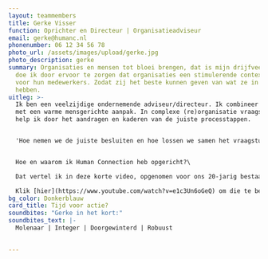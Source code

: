 ```yaml
---
layout: teammembers
title: Gerke Visser
function: Oprichter en Directeur | Organisatieadviseur
email: gerke@humanc.nl
phonenumber: 06 12 34 56 78
photo_url: /assets/images/upload/gerke.jpg
photo_description: gerke
summary: Organisaties en mensen tot bloei brengen, dat is mijn drijfveer. Dat
  doe ik door ervoor te zorgen dat organisaties een stimulerende context worden
  voor hun medewerkers. Zodat zij het beste kunnen geven van wat ze in zich
  hebben. ​
uitleg: >-
  Ik ben een veelzijdige ondernemende adviseur/directeur. Ik combineer scherpte
  met een warme mensgerichte aanpak. In complexe (re)organisatie vraagstukken
  help ik door het aandragen en kaderen van de juiste processtappen. ​


  'Hoe nemen we de juiste besluiten en hoe lossen we samen het vraagstuk op?' Als het lijkt alsof de puzzelstukken vanzelf in elkaar vallen, dan heb ik mijn werk goed gedaan.


  Hoe en waarom ik Human Connection heb opgericht?\

  Dat vertel ik ​in deze korte video, opgenomen voor ons 20-jarig bestaan in 2018. ​

  Klik [hier](https://www.youtube.com/watch?v=e1c3Un6oGeQ) om die te bekijken.​
bg_color: Donkerblauw
card_title: Tijd voor actie?
soundbites: "Gerke in het kort:"
soundbites_text: |-
  Molenaar | Integer | Doorgewinterd | Robuust

  ​
---
```

